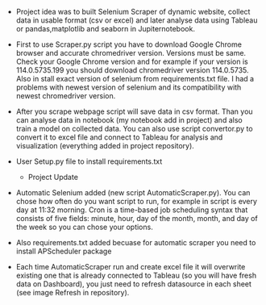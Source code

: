 - Project idea was to built Selenium Scraper of dynamic website, collect data in usable format (csv or excel) and later analyse data using Tableau or pandas,matplotlib and seaborn in Jupiternotebook.

- First to use Scraper.py script you have to download Google Chrome browser and accurate chromedriver version. Versions must be same. Check your Google Chrome version and for example if your version is 114.0.5735.199 you should download chromedriver version 114.0.5735. Also in stall exact version of selenium from requirements.txt file. I had a problems with newest version of selenium and its compatibility with newest chromedriver version. 

- After you scrape webpage script will save data in csv format. Than you can analyse data in notebook (my notebook add in project) and also train a model on collected data. You can also use script convertor.py to convert it to excel file and connect to Tableau for analysis and visualization (everything added in project repository). 

- User Setup.py file to install requirements.txt

    - Project Update

- Automatic Selenium added (new script AutomaticScraper.py). You can chose how often do you want script to run, for example in script is every day at 11:32 morning. Cron is a time-based job scheduling syntax that consists of five fields: minute, hour, day of the month, month, and day of the week so you can chose your options.

- Also requirements.txt added becuase for automatic scraper you need to install APScheduler package 

- Each time AutomaticScraper run and create excel file it will overwrite existing one that is already connected to Tableau (so you will have fresh data on Dashboard), you just need to refresh datasource in each sheet (see image Refresh in repository).
